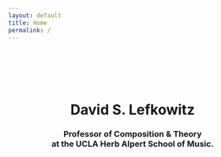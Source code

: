 ```yaml
---
layout: default
title: Home
permalink: /
---
```


<br>
<br>
<br>
<br>

<center>
  <h1>David S. Lefkowitz</h1>
  <h3 class="text-muted"> 
    Professor of Composition &amp; Theory 
    <br>
    at the UCLA Herb Alpert School of Music. 
  </h3>
</center>

<br>
<br>
<br>
<br>
